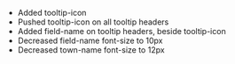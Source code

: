 - Added tooltip-icon
- Pushed tooltip-icon on all tooltip headers
- Added field-name on tooltip headers, beside tooltip-icon
- Decreased field-name font-size to 10px
- Decreased town-name font-size to 12px
